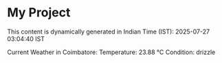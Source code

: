 # My Project

This content is dynamically generated in Indian Time (IST): 2025-07-27 03:04:40 IST


Current Weather in Coimbatore:
Temperature: 23.88 °C
Condition: drizzle
